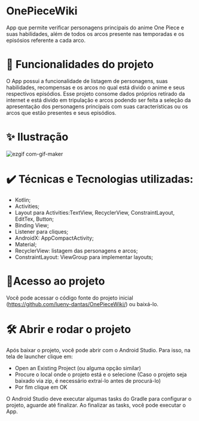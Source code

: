 # OnePieceWiki
App que permite verificar personagens principais do anime One Piece e suas habilidades, além de todos os arcos presente nas temporadas e os episósios referente a cada arco.

# 🔨 Funcionalidades do projeto
O App possui a funcionalidade de listagem de personagens, suas habilidades, recompensas e os arcos no qual está divido o anime e seus respectivos episódios.
Esse projeto consome dados próprios retirado da internet e está divido em tripulação e arcos podendo ser feita a seleção da apresentação dos personagens principais com suas características ou os arcos que estão presentes e seus episódios.
 
# ✨ Ilustração

![ezgif com-gif-maker](https://user-images.githubusercontent.com/98789294/198398070-8cf6d299-9524-4ee4-919e-f6371f8e8d1e.gif)

# ✔️ Técnicas e Tecnologias utilizadas:

* Kotlin;
* Activities;
* Layout para Activities:TextView, RecyclerView, ConstraintLayout, EditTex, Button;
* Binding View;
* Listener para cliques;
* AndroidX: AppCompactActivity;
* Material;
* RecyclerView: listagem das personagens e arcos;
* ConstraintLayout: ViewGroup para implementar layouts;

# 📂Acesso ao projeto
Você pode acessar o código fonte do projeto inicial (https://github.com/lueny-dantas/OnePieceWiki/) ou baixá-lo.


# 🛠️ Abrir e rodar o projeto
Após baixar o projeto, você pode abrir com o Android Studio. Para isso, na tela de launcher clique em:

* Open an Existing Project (ou alguma opção similar)
* Procure o local onde o projeto está e o selecione (Caso o projeto seja baixado via zip, é necessário extraí-lo antes de procurá-lo)
* Por fim clique em OK

O Android Studio deve executar algumas tasks do Gradle para configurar o projeto, aguarde até finalizar. Ao finalizar as tasks, você pode executar o App.
